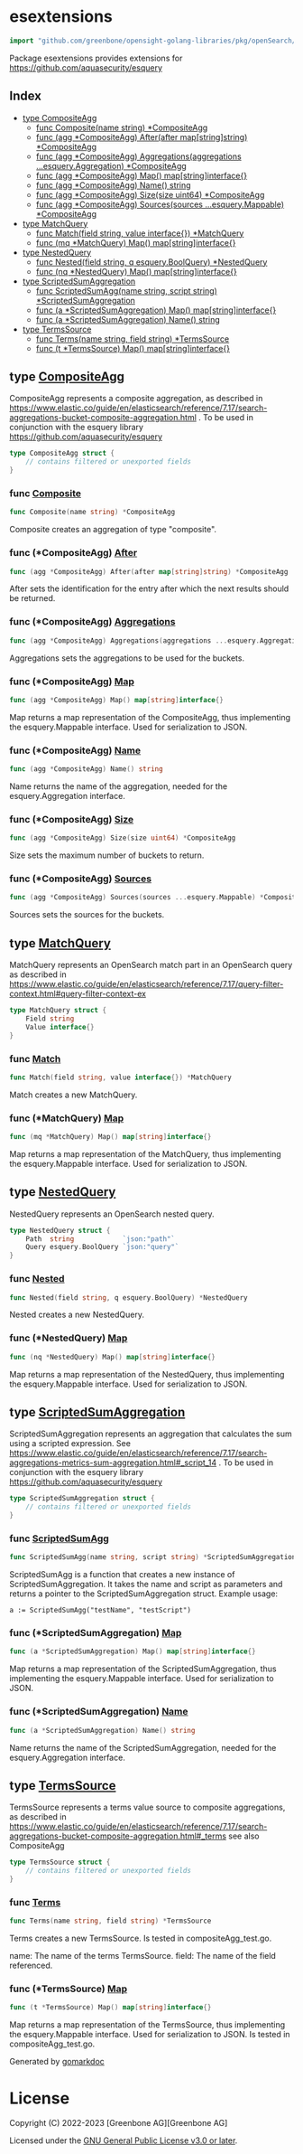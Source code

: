 <!-- gomarkdoc:embed:start -->

<!-- Code generated by gomarkdoc. DO NOT EDIT -->

# esextensions

```go
import "github.com/greenbone/opensight-golang-libraries/pkg/openSearch/esextension"
```

Package esextensions provides extensions for https://github.com/aquasecurity/esquery

## Index

- [type CompositeAgg](<#CompositeAgg>)
  - [func Composite\(name string\) \*CompositeAgg](<#Composite>)
  - [func \(agg \*CompositeAgg\) After\(after map\[string\]string\) \*CompositeAgg](<#CompositeAgg.After>)
  - [func \(agg \*CompositeAgg\) Aggregations\(aggregations ...esquery.Aggregation\) \*CompositeAgg](<#CompositeAgg.Aggregations>)
  - [func \(agg \*CompositeAgg\) Map\(\) map\[string\]interface\{\}](<#CompositeAgg.Map>)
  - [func \(agg \*CompositeAgg\) Name\(\) string](<#CompositeAgg.Name>)
  - [func \(agg \*CompositeAgg\) Size\(size uint64\) \*CompositeAgg](<#CompositeAgg.Size>)
  - [func \(agg \*CompositeAgg\) Sources\(sources ...esquery.Mappable\) \*CompositeAgg](<#CompositeAgg.Sources>)
- [type MatchQuery](<#MatchQuery>)
  - [func Match\(field string, value interface\{\}\) \*MatchQuery](<#Match>)
  - [func \(mq \*MatchQuery\) Map\(\) map\[string\]interface\{\}](<#MatchQuery.Map>)
- [type NestedQuery](<#NestedQuery>)
  - [func Nested\(field string, q esquery.BoolQuery\) \*NestedQuery](<#Nested>)
  - [func \(nq \*NestedQuery\) Map\(\) map\[string\]interface\{\}](<#NestedQuery.Map>)
- [type ScriptedSumAggregation](<#ScriptedSumAggregation>)
  - [func ScriptedSumAgg\(name string, script string\) \*ScriptedSumAggregation](<#ScriptedSumAgg>)
  - [func \(a \*ScriptedSumAggregation\) Map\(\) map\[string\]interface\{\}](<#ScriptedSumAggregation.Map>)
  - [func \(a \*ScriptedSumAggregation\) Name\(\) string](<#ScriptedSumAggregation.Name>)
- [type TermsSource](<#TermsSource>)
  - [func Terms\(name string, field string\) \*TermsSource](<#Terms>)
  - [func \(t \*TermsSource\) Map\(\) map\[string\]interface\{\}](<#TermsSource.Map>)


<a name="CompositeAgg"></a>
## type [CompositeAgg](<https://github.com/greenbone/opensight-golang-libraries/blob/main/pkg/openSearch/esextension/compositeAgg.go#L12-L18>)

CompositeAgg represents a composite aggregation, as described in https://www.elastic.co/guide/en/elasticsearch/reference/7.17/search-aggregations-bucket-composite-aggregation.html . To be used in conjunction with the esquery library https://github.com/aquasecurity/esquery

```go
type CompositeAgg struct {
    // contains filtered or unexported fields
}
```

<a name="Composite"></a>
### func [Composite](<https://github.com/greenbone/opensight-golang-libraries/blob/main/pkg/openSearch/esextension/compositeAgg.go#L21>)

```go
func Composite(name string) *CompositeAgg
```

Composite creates an aggregation of type "composite".

<a name="CompositeAgg.After"></a>
### func \(\*CompositeAgg\) [After](<https://github.com/greenbone/opensight-golang-libraries/blob/main/pkg/openSearch/esextension/compositeAgg.go#L45>)

```go
func (agg *CompositeAgg) After(after map[string]string) *CompositeAgg
```

After sets the identification for the entry after which the next results should be returned.

<a name="CompositeAgg.Aggregations"></a>
### func \(\*CompositeAgg\) [Aggregations](<https://github.com/greenbone/opensight-golang-libraries/blob/main/pkg/openSearch/esextension/compositeAgg.go#L51>)

```go
func (agg *CompositeAgg) Aggregations(aggregations ...esquery.Aggregation) *CompositeAgg
```

Aggregations sets the aggregations to be used for the buckets.

<a name="CompositeAgg.Map"></a>
### func \(\*CompositeAgg\) [Map](<https://github.com/greenbone/opensight-golang-libraries/blob/main/pkg/openSearch/esextension/compositeAgg.go#L58>)

```go
func (agg *CompositeAgg) Map() map[string]interface{}
```

Map returns a map representation of the CompositeAgg, thus implementing the esquery.Mappable interface. Used for serialization to JSON.

<a name="CompositeAgg.Name"></a>
### func \(\*CompositeAgg\) [Name](<https://github.com/greenbone/opensight-golang-libraries/blob/main/pkg/openSearch/esextension/compositeAgg.go#L28>)

```go
func (agg *CompositeAgg) Name() string
```

Name returns the name of the aggregation, needed for the esquery.Aggregation interface.

<a name="CompositeAgg.Size"></a>
### func \(\*CompositeAgg\) [Size](<https://github.com/greenbone/opensight-golang-libraries/blob/main/pkg/openSearch/esextension/compositeAgg.go#L33>)

```go
func (agg *CompositeAgg) Size(size uint64) *CompositeAgg
```

Size sets the maximum number of buckets to return.

<a name="CompositeAgg.Sources"></a>
### func \(\*CompositeAgg\) [Sources](<https://github.com/greenbone/opensight-golang-libraries/blob/main/pkg/openSearch/esextension/compositeAgg.go#L39>)

```go
func (agg *CompositeAgg) Sources(sources ...esquery.Mappable) *CompositeAgg
```

Sources sets the sources for the buckets.

<a name="MatchQuery"></a>
## type [MatchQuery](<https://github.com/greenbone/opensight-golang-libraries/blob/main/pkg/openSearch/esextension/matchQuery.go#L5-L8>)

MatchQuery represents an OpenSearch match part in an OpenSearch query as described in https://www.elastic.co/guide/en/elasticsearch/reference/7.17/query-filter-context.html#query-filter-context-ex

```go
type MatchQuery struct {
    Field string
    Value interface{}
}
```

<a name="Match"></a>
### func [Match](<https://github.com/greenbone/opensight-golang-libraries/blob/main/pkg/openSearch/esextension/matchQuery.go#L21>)

```go
func Match(field string, value interface{}) *MatchQuery
```

Match creates a new MatchQuery.

<a name="MatchQuery.Map"></a>
### func \(\*MatchQuery\) [Map](<https://github.com/greenbone/opensight-golang-libraries/blob/main/pkg/openSearch/esextension/matchQuery.go#L12>)

```go
func (mq *MatchQuery) Map() map[string]interface{}
```

Map returns a map representation of the MatchQuery, thus implementing the esquery.Mappable interface. Used for serialization to JSON.

<a name="NestedQuery"></a>
## type [NestedQuery](<https://github.com/greenbone/opensight-golang-libraries/blob/main/pkg/openSearch/esextension/nestedQuery.go#L10-L13>)

NestedQuery represents an OpenSearch nested query.

```go
type NestedQuery struct {
    Path  string            `json:"path"`
    Query esquery.BoolQuery `json:"query"`
}
```

<a name="Nested"></a>
### func [Nested](<https://github.com/greenbone/opensight-golang-libraries/blob/main/pkg/openSearch/esextension/nestedQuery.go#L16>)

```go
func Nested(field string, q esquery.BoolQuery) *NestedQuery
```

Nested creates a new NestedQuery.

<a name="NestedQuery.Map"></a>
### func \(\*NestedQuery\) [Map](<https://github.com/greenbone/opensight-golang-libraries/blob/main/pkg/openSearch/esextension/nestedQuery.go#L33>)

```go
func (nq *NestedQuery) Map() map[string]interface{}
```

Map returns a map representation of the NestedQuery, thus implementing the esquery.Mappable interface. Used for serialization to JSON.

<a name="ScriptedSumAggregation"></a>
## type [ScriptedSumAggregation](<https://github.com/greenbone/opensight-golang-libraries/blob/main/pkg/openSearch/esextension/scriptedSumAgg.go#L9-L12>)

ScriptedSumAggregation represents an aggregation that calculates the sum using a scripted expression. See https://www.elastic.co/guide/en/elasticsearch/reference/7.17/search-aggregations-metrics-sum-aggregation.html#_script_14 . To be used in conjunction with the esquery library https://github.com/aquasecurity/esquery

```go
type ScriptedSumAggregation struct {
    // contains filtered or unexported fields
}
```

<a name="ScriptedSumAgg"></a>
### func [ScriptedSumAgg](<https://github.com/greenbone/opensight-golang-libraries/blob/main/pkg/openSearch/esextension/scriptedSumAgg.go#L36>)

```go
func ScriptedSumAgg(name string, script string) *ScriptedSumAggregation
```

ScriptedSumAgg is a function that creates a new instance of ScriptedSumAggregation. It takes the name and script as parameters and returns a pointer to the ScriptedSumAggregation struct. Example usage:

```
a := ScriptedSumAgg("testName", "testScript")
```

<a name="ScriptedSumAggregation.Map"></a>
### func \(\*ScriptedSumAggregation\) [Map](<https://github.com/greenbone/opensight-golang-libraries/blob/main/pkg/openSearch/esextension/scriptedSumAgg.go#L21>)

```go
func (a *ScriptedSumAggregation) Map() map[string]interface{}
```

Map returns a map representation of the ScriptedSumAggregation, thus implementing the esquery.Mappable interface. Used for serialization to JSON.

<a name="ScriptedSumAggregation.Name"></a>
### func \(\*ScriptedSumAggregation\) [Name](<https://github.com/greenbone/opensight-golang-libraries/blob/main/pkg/openSearch/esextension/scriptedSumAgg.go#L15>)

```go
func (a *ScriptedSumAggregation) Name() string
```

Name returns the name of the ScriptedSumAggregation, needed for the esquery.Aggregation interface.

<a name="TermsSource"></a>
## type [TermsSource](<https://github.com/greenbone/opensight-golang-libraries/blob/main/pkg/openSearch/esextension/termsSource.go#L10-L13>)

TermsSource represents a terms value source to composite aggregations, as described in https://www.elastic.co/guide/en/elasticsearch/reference/7.17/search-aggregations-bucket-composite-aggregation.html#_terms see also CompositeAgg

```go
type TermsSource struct {
    // contains filtered or unexported fields
}
```

<a name="Terms"></a>
### func [Terms](<https://github.com/greenbone/opensight-golang-libraries/blob/main/pkg/openSearch/esextension/termsSource.go#L20>)

```go
func Terms(name string, field string) *TermsSource
```

Terms creates a new TermsSource. Is tested in compositeAgg\_test.go.

name: The name of the terms TermsSource. field: The name of the field referenced.

<a name="TermsSource.Map"></a>
### func \(\*TermsSource\) [Map](<https://github.com/greenbone/opensight-golang-libraries/blob/main/pkg/openSearch/esextension/termsSource.go#L30>)

```go
func (t *TermsSource) Map() map[string]interface{}
```

Map returns a map representation of the TermsSource, thus implementing the esquery.Mappable interface. Used for serialization to JSON. Is tested in compositeAgg\_test.go.

Generated by [gomarkdoc](<https://github.com/princjef/gomarkdoc>)


<!-- gomarkdoc:embed:end -->

# License

Copyright (C) 2022-2023 [Greenbone AG][Greenbone AG]

Licensed under the [GNU General Public License v3.0 or later](../../../LICENSE).